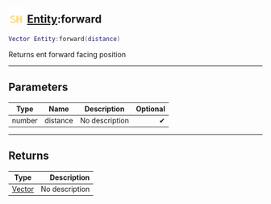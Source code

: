 ## <img src="../../.gitbook/assets/shared.png" width="32" height="32" /> [Entity](../entity/README.md):forward

```lua
Vector Entity:forward(distance)
```

Returns ent forward facing position

-----------------
## Parameters

| Type   | Name | Description | Optional |
| ------ | ---- | ----------- | -------: |
| number | distance | No description | ✔ |

-----------------
## Returns

| Type   | Description |
| ------ | ----------: |
| [Vector](../vector/README.md) | No description |

